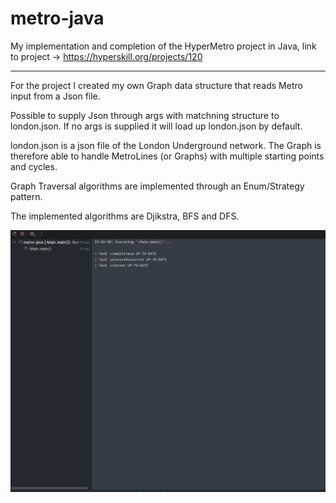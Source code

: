 # metro-java

My implementation and completion of the HyperMetro project in Java, link to project -> https://hyperskill.org/projects/120

---------------------------------------------------

For the project I created my own Graph data structure that reads Metro input from a Json file.

Possible to supply Json through args with matchning structure to london.json. If no args is supplied it will load up london.json by default.

london.json is a json file of the London Underground network. The Graph is therefore able to handle MetroLines (or Graphs) with multiple starting points and cycles.

Graph Traversal algorithms are implemented through an Enum/Strategy pattern. 

The implemented algorithms are Djikstra, BFS and DFS.

![](https://github.com/atomragnar/metro-java/blob/master/metro.gif)
